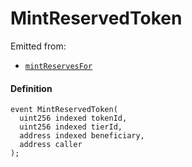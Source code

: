 # MintReservedToken

Emitted from:

- [`mintReservesFor`](/dev/api/contracts/or-delegates/jbtiered721delegate/write/mintreservesfor)

#### Definition

```
event MintReservedToken(
  uint256 indexed tokenId,
  uint256 indexed tierId,
  address indexed beneficiary,
  address caller
);
```
